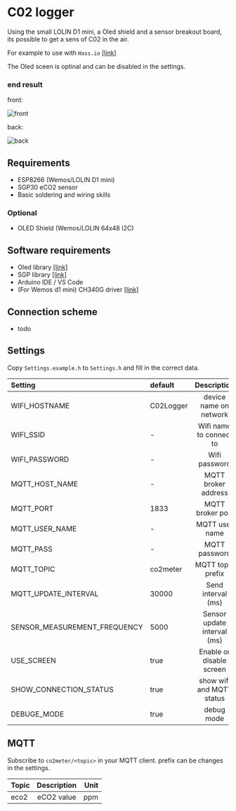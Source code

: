 # C02 logger

Using the small LOLIN D1 mini, a Oled shield and a sensor breakout board, its possible to get a sens of C02 in the air.

For example to use with `Hass.io` [[link]](https://www.home-assistant.io/)

The Oled sceen is optinal and can be disabled in the settings.


### end result

front:

![front](https://github.com/bram2202/mqtt-C02meter/blob/master/docs/front.png "front")

back:

![back](https://github.com/bram2202/mqtt-C02meter/blob/master/docs/back.png "back")

## Requirements 
* ESP8266 (Wemos/LOLIN D1 mini)
* SGP30 eCO2 sensor
* Basic soldering and wiring skills

### Optional
* OLED Shield (Wemos/LOLIN 64x48 I2C)

## Software requirements 
* Oled library [[link]](https://github.com/mcauser/Adafruit_SSD1306/tree/esp8266-64x48)
* SGP library [[link]](https://github.com/adafruit/Adafruit_SGP30)
* Arduino IDE / VS Code
* (For Wemos d1 mini) CH340G driver [[link]](https://wiki.wemos.cc/downloads)

## Connection scheme
* todo

## Settings
Copy `Settings.example.h` to `Settings.h` and fill in the correct data.

| Setting | default | Description|  
|:------------- |:----- |:-------------:| 
| WIFI_HOSTNAME | C02Logger | device name on network |
| WIFI_SSID | - | Wifi name to connect to |
| WIFI_PASSWORD | - | Wifi password |
| MQTT_HOST_NAME | - | MQTT broker address |
| MQTT_PORT | 1833 | MQTT broker port |
| MQTT_USER_NAME| - | MQTT user name |
| MQTT_PASS | - | MQTT password |
| MQTT_TOPIC | co2meter | MQTT topic prefix |
| MQTT_UPDATE_INTERVAL | 30000 | Send interval (ms) |
| SENSOR_MEASUREMENT_FREQUENCY | 5000 | Sensor update interval (ms) |
| USE_SCREEN | true | Enable or disable screen |
| SHOW_CONNECTION_STATUS | true | show wifi and MQTT status |
| DEBUGE_MODE | true | debug mode |

## MQTT
Subscribe to `co2meter/<topic>` in your MQTT client. prefix can be changes in the settings.

| Topic | Description| Unit  |
| ------------- |:-------------:| -----:|
| eco2     | eCO2 value | ppm |
